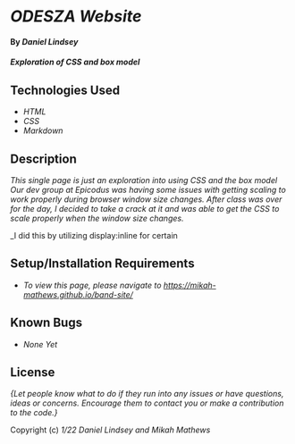 # _ODESZA Website_

#### By _**Daniel Lindsey**_

#### _Exploration of CSS and box model_

## Technologies Used

* _HTML_
* _CSS_
* _Markdown_

## Description

_This single page is just an exploration into using CSS and the box model_
_Our dev group at Epicodus was having some issues with getting scaling to work properly during browser window size changes._
_After class was over for the day, I decided to take a crack at it and was able to get the CSS_
_to scale properly when the window size changes._

_I did this by utilizing display:inline for certain 

## Setup/Installation Requirements

* _To view this page, please navigate to https://mikah-mathews.github.io/band-site/_

## Known Bugs

* _None Yet_


## License

_{Let people know what to do if they run into any issues or have questions, ideas or concerns.  Encourage them to contact you or make a contribution to the code.}_

Copyright (c) _1/22_ _Daniel Lindsey and Mikah Mathews_